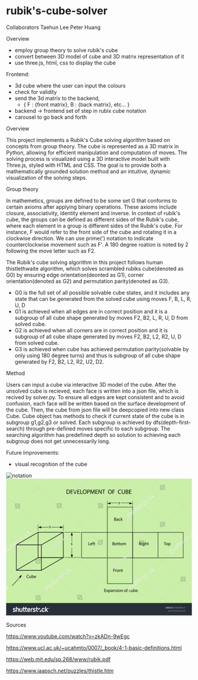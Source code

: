 # rubik's-cube-solver
Collaborators
Taehun Lee
Peter Huang

Overview
- employ group theory to solve rubik's cube
- convert between 3D model of cube and 3D matrix representation of it
- use three.js, html, css to display the cube


Frontend: 
- 3d cube where the user can input the colours
- check for validity 
- send the 3d matrix to the backend, 
    - {
        F : {front matrix}, 
        B : {back matrix},
        etc...
    }
- backend -> frontend set of step in rubix cube notation
- carousel to go back and forth 


Overview

This project implements a Rubik's Cube solving algorithm based on concepts from group theory. The cube is represented as a 3D matrix in Python, allowing for efficient manipulation and computation of moves. The solving process is visualized using a 3D interactive model built with Three.js, styled with HTML and CSS. The goal is to provide both a mathematically grounded solution method and an intuitive, dynamic visualization of the solving steps.

Group theory

In mathemetics, groups are defined to be some set G that conforms to certain axioms after applying binary operations. These axioms include closure, associativity, identity element and inverse. In context of rubik's cube, the groups can be defined as different sides of the Rubik's cube, where each element in a group is different sides of the Rubik's cube. For instance, F would refer to the front side of the cube and rotating it in a clockwise direction. We can use prime(') notation to indicate counterclockwise movement such as F'. A 180 degree roation is noted by 2 following the move letter such as F2.

The Rubik's cube solving algorithm in this project follows human thistlethwaite algorithm, which solves scrambled rubiks cube(denoted as G0) by ensuring edge orientation(deonted as G1), corner orientation(denoted as G2) and permutation parity(denoted as G3).

- G0 is the full set of all possible solvable cube states, and it includes any state that can be generated from the solved cube using moves F, B, L, R, U, D
- G1 is achieved when all edges are in correct position and it is a subgroup of all cube shape generated by moves F2, B2, L, R, U, D from solved cube.
- G2 is achieved when all corners are in correct position and it is subgroup of all cube shape generated by moves F2, B2, L2, R2, U, D from solved cube.
- G3 is achieved when cube has achieved permutation parity(solvable by only using 180 degree turns) and thus is subgroup of all cube shape generated by F2, B2, L2, R2, U2, D2.

Method

Users can input a cube via interactive 3D model of the cube. After the unsolved cube is recieved, each face is written into a json file, which is recived by solver.py. To ensure all edges are kept consistent and to avoid confusion, each face will be written based on the surface development of the cube. Then, the cube from json file will be deepcopied into new class Cube. Cube object has methods to check if current state of the cube is in subgroup g1,g2,g3 or solved. Each subgroup is achieved by dfs(depth-first-search) through pre-defined moves specific to each subgroup. The searching algorithm has predefined depth so solution to achieving each subgroup does not get unnecessarily long. 


Future Improvements:
- visual recognition of the cube

![notation](https://github.com/user-attachments/assets/9bf9081b-1705-4526-84d4-5728c745065b)
![Example of surface development](https://github.com/Hentyphoon/rubik-s-cube-solver/blob/main/development.jpg)


Sources

https://www.youtube.com/watch?v=zkADn-9wEgc

https://www.ucl.ac.uk/~ucahmto/0007/_book/4-1-basic-definitions.html

https://web.mit.edu/sp.268/www/rubik.pdf

https://www.jaapsch.net/puzzles/thistle.htm

